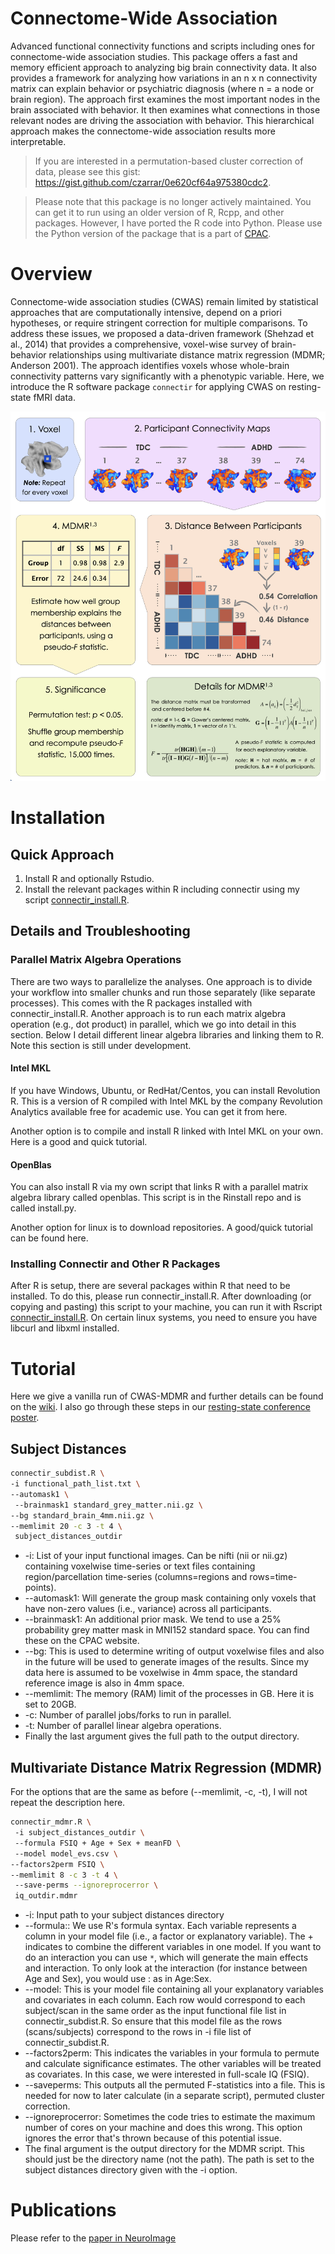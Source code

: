 Connectome-Wide Association 
=========

Advanced functional connectivity functions and scripts including ones for connectome-wide association studies. This package offers a fast and memory efficient approach to analyzing big brain connectivity data. It also provides a framework for analyzing how variations in an n x n connectivity matrix can explain behavior or psychiatric diagnosis (where n = a node or brain region). The approach first examines the most important nodes in the brain associated with behavior. It then examines what connections in those relevant nodes are driving the association with behavior. This hierarchical approach makes the connectome-wide association results more interpretable.

> If you are interested in a permutation-based cluster correction of data, please see this gist: https://gist.github.com/czarrar/0e620cf64a975380cdc2.

> Please note that this package is no longer actively maintained. You can get it to run using an older version of R, Rcpp, and other packages. However, I have ported the R code into Python. Please use the Python version of the package that is a part of [CPAC](https://github.com/FCP-INDI/C-PAC).

# Overview

Connectome-wide association studies (CWAS) remain limited by statistical approaches that are computationally intensive, depend on a priori hypotheses, or require stringent correction for multiple comparisons. To address these issues, we proposed a data-driven framework (Shehzad et al., 2014) that provides a comprehensive, voxel-wise survey of brain-behavior relationships using multivariate distance matrix regression (MDMR; Anderson 2001). The approach identifies voxels whose whole-brain connectivity patterns vary significantly with a phenotypic variable. Here, we introduce the R software package `connectir` for applying CWAS on resting-state fMRI data.

<p align="center"><img src="https://github.com/czarrar/connectir/blob/master/cwas_analytic_workflow.png" width="800" ></p>

# Installation

## Quick Approach

1. Install R and optionally Rstudio.
2. Install the relevant packages within R including connectir using my script [connectir_install.R](https://github.com/czarrar/Rinstall/blob/master/connectir_install.R).

## Details and Troubleshooting

### Parallel Matrix Algebra Operations

There are two ways to parallelize the analyses. One approach is to divide your workflow into smaller chunks and run those separately (like separate processes). This comes with the R packages installed with connectir_install.R. Another approach is to run each matrix algebra operation (e.g., dot product) in parallel, which we go into detail in this section. Below I detail different linear algebra libraries and linking them to R. Note this section is still under development.

#### Intel MKL

If you have Windows, Ubuntu, or RedHat/Centos, you can install Revolution R. This is a version of R compiled with Intel MKL by the company Revolution Analytics available free for academic use. You can get it from here.

Another option is to compile and install R linked with Intel MKL on your own. Here is a good and quick tutorial.

#### OpenBlas

You can also install R via my own script that links R with a parallel matrix algebra library called openblas. This script is in the Rinstall repo and is called install.py.

Another option for linux is to download repositories. A good/quick tutorial can be found here.

### Installing Connectir and Other R Packages

After R is setup, there are several packages within R that need to be installed. To do this, please run connectir_install.R. After downloading (or copying and pasting) this script to your machine, you can run it with Rscript [connectir_install.R](https://github.com/czarrar/Rinstall/blob/master/connectir_install.R). On certain linux systems, you need to ensure you have libcurl and libxml installed.


# Tutorial

Here we give a vanilla run of CWAS-MDMR and further details can be found on the [wiki](https://github.com/czarrar/connectir/wiki). I also go through these steps in our [resting-state conference poster](https://www.dropbox.com/s/5thqpxk7a9lueis/zarrar_rsn_poster_2014_v1.pdf?dl=0).

## Subject Distances

```bash
connectir_subdist.R \ 
-i functional_path_list.txt \ 
--automask1 \
 --brainmask1 standard_grey_matter.nii.gz \ 
--bg standard_brain_4mm.nii.gz \ 
--memlimit 20 -c 3 -t 4 \
 subject_distances_outdir
 ```
 
 * -i: List of your input functional images. Can be nifti (nii or nii.gz) containing voxelwise time-series or text files containing region/parcellation time-series (columns=regions and rows=time-points).
* --automask1: Will generate the group mask containing only voxels that have non-zero values (i.e., variance) across all participants.
* --brainmask1: An additional prior mask. We tend to use a 25% probability grey matter mask in MNI152 standard space. You can find these on the CPAC website.
* --bg: This is used to determine writing of output voxelwise files and also in the future will be used to generate images of the results. Since my data here is assumed to be voxelwise in 4mm space, the standard reference image is also in 4mm space.
* --memlimit: The memory (RAM) limit of the processes in GB. Here it is set to 20GB.
* -c: Number of parallel jobs/forks to run in parallel.
* -t: Number of parallel linear algebra operations.
* Finally the last argument gives the full path to the output directory.

## Multivariate Distance Matrix Regression (MDMR)

For the options that are the same as before (--memlimit, -c, -t), I will not repeat the description here.

```bash
connectir_mdmr.R \
 -i subject_distances_outdir \
 --formula FSIQ + Age + Sex + meanFD \
 --model model_evs.csv \ 
--factors2perm FSIQ \ 
--memlimit 8 -c 3 -t 4 \
 --save-perms --ignoreprocerror \
 iq_outdir.mdmr
```

* -i: Input path to your subject distances directory
* --formula:: We use R's formula syntax. Each variable represents a column in your model file (i.e., a factor or explanatory variable). The + indicates to combine the different variables in one model. If you want to do an interaction you can use `*`, which will generate the main effects and interaction. To only look at the interaction (for instance between Age and Sex), you would use : as in Age:Sex.
* --model: This is your model file containing all your explanatory variables and covariates in each column. Each row would correspond to each subject/scan in the same order as the input functional file list in connectir_subdist.R. So ensure that this model file as the rows (scans/subjects) correspond to the rows in -i file list of connectir_subdist.R.
* --factors2perm: This indicates the variables in your formula to permute and calculate significance estimates. The other variables will be treated as covariates. In this case, we were interested in full-scale IQ (FSIQ).
* --saveperms: This outputs all the permuted F-statistics into a file. This is needed for now to later calculate (in a separate script), permuted cluster correction.
* --ignoreprocerror: Sometimes the code tries to estimate the maximum number of cores on your machine and does this wrong. This option ignores the error that's thrown because of this potential issue.
* The final argument is the output directory for the MDMR script. This should just be the directory name (not the path). The path is set to the subject distances directory given with the -i option.

# Publications

Please refer to the [paper in NeuroImage](http://www.sciencedirect.com/science/article/pii/S1053811914001232)
